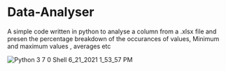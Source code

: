 # Data-Analyser


A simple code written in python to analyse a column from a .xlsx file and presen the percentage breakdown of the occurances of values, Minimum and maximum values , averages etc

![Python 3 7 0 Shell 6_21_2021 1_53_57 PM](https://user-images.githubusercontent.com/72308844/122730748-35898900-d298-11eb-8ade-187f334aafb5.png)
